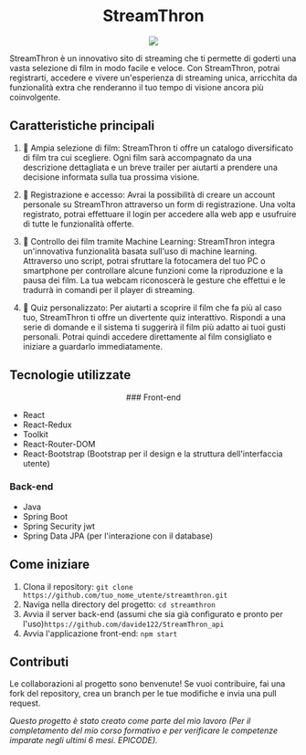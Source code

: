 <h1 align="center">
  StreamThron
</h1>

<p align="center">
  <img src="https://drive.google.com/uc?export=download&id=1PWvR2izCi-R6qTdDPowJ9fdNkwXyJnId">
</p>

StreamThron è un innovativo sito di streaming che ti permette di goderti una vasta selezione di film in modo facile e veloce. Con StreamThron, potrai registrarti, accedere e vivere un'esperienza di streaming unica, arricchita da funzionalità extra che renderanno il tuo tempo di visione ancora più coinvolgente.

## Caratteristiche principali

1. 🎥 <span class="text-blue">Ampia selezione di film</span>: StreamThron ti offre un catalogo diversificato di film tra cui scegliere. Ogni film sarà accompagnato da una descrizione dettagliata e un breve trailer per aiutarti a prendere una decisione informata sulla tua prossima visione.

2. 👤 <span class="text-blue">Registrazione e accesso</span>: Avrai la possibilità di creare un account personale su StreamThron attraverso un form di registrazione. Una volta registrato, potrai effettuare il login per accedere alla web app e usufruire di tutte le funzionalità offerte.

3. 🤖 <span class="text-blue">Controllo dei film tramite Machine Learning</span>: StreamThron integra un'innovativa funzionalità basata sull'uso di machine learning. Attraverso uno script, potrai sfruttare la fotocamera del tuo PC o smartphone per controllare alcune funzioni come la riproduzione e la pausa dei film. La tua webcam riconoscerà le gesture che effettui e le tradurrà in comandi per il player di streaming.

4. 🎯 <span class="text-blue">Quiz personalizzato</span>: Per aiutarti a scoprire il film che fa più al caso tuo, StreamThron ti offre un divertente quiz interattivo. Rispondi a una serie di domande e il sistema ti suggerirà il film più adatto ai tuoi gusti personali. Potrai quindi accedere direttamente al film consigliato e iniziare a guardarlo immediatamente.

## Tecnologie utilizzate
<P align="center">
### Front-end

- React
- React-Redux
- Toolkit
- React-Router-DOM
- React-Bootstrap (Bootstrap per il design e la struttura dell'interfaccia utente)

### Back-end

- Java
- Spring Boot
- Spring Security jwt
- Spring Data JPA (per l'interazione con il database)
</p>


## Come iniziare
1. Clona il repository: `git clone https://github.com/tuo_nome_utente/streamthron.git`
2. Naviga nella directory del progetto: `cd streamthron`
3. Avvia il server back-end (assumi che sia già configurato e pronto per l'uso)`https://github.com/davide122/StreamThron_api`
4. Avvia l'applicazione front-end: `npm start`

## Contributi

Le collaborazioni al progetto sono benvenute! Se vuoi contribuire, fai una fork del repository, crea un branch per le tue modifiche e invia una pull request.

*Questo progetto è stato creato come parte del mio lavoro (Per il completamento del mio corso formativo e per verificare le competenze imparate negli ultimi 6 mesi. EPICODE).*
